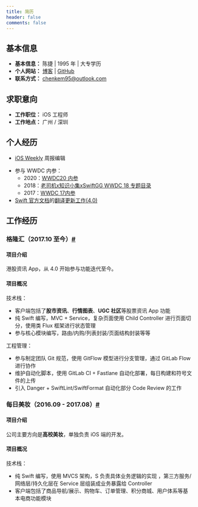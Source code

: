 ```yaml
---
title: 简历
header: false
comments: false
---
```


## 基本信息

- **基本信息：** 陈捷 | 1995 年 | 大专学历 
- **个人网站：** [博客](https://kemchenj.github.io) | [GitHub](https://github.com/kemchenj)
- **联系方式：** [chenkem95@outlook.com](mailto:chenkem95@outlook.com)

## 求职意向

* **工作职位：** iOS 工程师
* **工作地点：** 广州 / 深圳

## 个人经历

* [iOS Weekly](https://github.com/SwiftOldDriver/iOS-Weekly) 周报编辑
- 参与 WWDC 内参：
    - 2020：[WWDC20 内参](https://xiaozhuanlan.com/wwdc20)
    - 2018：[老司机x知识小集xSwiftGG WWDC 18 专题目录](https://juejin.im/post/5b1d284df265da6e572b3d87)
    - 2017：[WWDC 17内参](https://xiaozhuanlan.com/wwdc17)
- [Swift 官方文档](https://swift.org/documentation/)的[翻译更新工作(4.0)](https://github.com/SwiftGGTeam/the-swift-programming-language-in-chinese)

## 工作经历

### 格隆汇（2017.10 至今）[#](https://itunes.apple.com/hk/app/格隆汇-港股财经资讯/id923859358?mt=8)

#### 项目介绍

港股资讯 App，从 4.0 开始参与功能迭代至今。

#### 项目概况

技术栈：

* 客户端包括了**股市资讯**、**行情图表**、**UGC 社区**等股票资讯 App 功能
* 纯 Swift 编写，MVC + Service，复杂页面使用 Child Controller 进行页面切分，使用类 Flux 框架进行状态管理
* 参与核心模块编写，路由/内购/列表封装/页面结构封装等等

工程管理：

* 参与制定团队 Git 规范，使用 GitFlow 模型进行分支管理，通过 GitLab Flow 进行协作
* 维护自动化脚本，使用 GitLab CI + Fastlane 自动化部署，每日构建和符号文件的上传
* 引入 Danger + SwiftLint/SwiftFormat 自动化部分 Code Review 的工作

### 每日美妆（2016.09 - 2017.08）[#](https://itunes.apple.com/cn/app/%E6%AF%8F%E6%97%A5%E7%BE%8E%E5%A6%86/id1146429761?l=en&amp;mt=8) 

#### 项目介绍

公司主要方向是**高校美妆**，单独负责 iOS 端的开发。

#### 项目概况

技术栈：

* 纯 Swift 编写，使用 MVCS 架构，S 负责具体业务逻辑的实现 ，第三方服务/网络层/持久化层在 Service 层组装成业务暴露给 Controller
* 客户端包括了商品导航/展示、购物车、订单管理、积分商城、用户体系等基本电商功能模块

